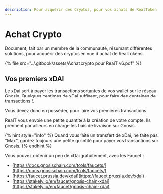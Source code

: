 ```yaml
---
description: Pour acquérir des Cryptos, pour vos achats de RealToken
---
```


# Achat Crypto

Document, fait par un membre de la communauté, résumant différentes solutions, pour acquérir des cryptos en vue d'achat de RealTokens.



{% file src="../.gitbook/assets/Achat crypto pour RealT v6.pdf" %}

## Vos premiers xDAI

Le xDai sert à payer les transactions sortantes de vos wallet sur le réseau Gnosis. Quelques centimes de xDai suffisent, pour faire des centaines de transactions !.

Vous devez donc en posséder, pour faire vos premières transactions.&#x20;

RealT vous envoie une petite quantité à la création de votre compte. Ils prennent par ailleurs en charge les frais de livraison sur Gnosis.

{% hint style="info" %}
Quand vous faite un transfert de xDai, ne faite pas "Max", gardez toujours une petite quantité pour payer vos transactions sur Gnosis.
{% endhint %}

Vous pouvez obtenir un peu de xDai gratuitement, avec les Faucet :&#x20;

* [https://docs.gnosischain.com/tools/faucets/](https://docs.gnosischain.com/tools/faucets/)
* [https://faucet.prussia.dev/xdai](https://faucet.prussia.dev/xdai)
* [https://stakely.io/en/faucet/gnosis-chain-xdai](https://stakely.io/en/faucet/gnosis-chain-xdai)
